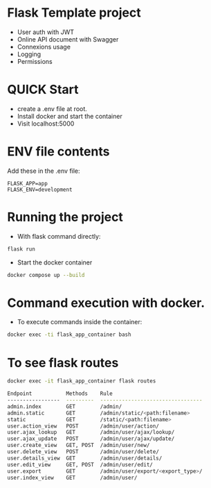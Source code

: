 # Flask Template project
- User auth with JWT
- Online API document with Swagger
- Connexions usage
- Logging
- Permissions

# QUICK Start
- create a .env file at root.
- Install docker and start the container
- Visit localhost:5000

# ENV file contents
Add these in the .env file:
```
FLASK_APP=app
FLASK_ENV=development
```


# Running the project
- With flask command directly:
 ```bash
 flask run
 ```

- Start the docker container
 ```bash
 docker compose up --build
 ```

# Command execution with docker.
- To execute commands inside the container:
 ```bash
docker exec -ti flask_app_container bash
 ```

 # To see flask routes
 ```bash
docker exec -it flask_app_container flask routes

Endpoint           Methods    Rule
-----------------  ---------  ---------------------------------
admin.index        GET        /admin/
admin.static       GET        /admin/static/<path:filename>    
static             GET        /static/<path:filename>
user.action_view   POST       /admin/user/action/
user.ajax_lookup   GET        /admin/user/ajax/lookup/
user.ajax_update   POST       /admin/user/ajax/update/
user.create_view   GET, POST  /admin/user/new/
user.delete_view   POST       /admin/user/delete/
user.details_view  GET        /admin/user/details/
user.edit_view     GET, POST  /admin/user/edit/
user.export        GET        /admin/user/export/<export_type>/
user.index_view    GET        /admin/user/
 ```